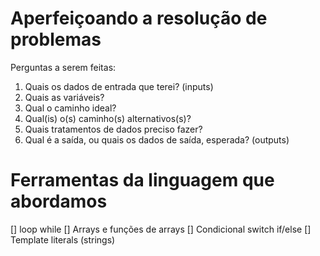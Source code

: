 # Aperfeiçoando a resolução de problemas

Perguntas a serem feitas:

1. Quais os dados de entrada que terei? (inputs)
2. Quais as variáveis?
3. Qual o caminho ideal?
4. Qual(is) o(s) caminho(s) alternativos(s)?
5. Quais tratamentos de dados preciso fazer?
6. Qual é a saída, ou quais os dados de saída, esperada? (outputs)


# Ferramentas da linguagem que abordamos

[] loop while
[] Arrays e funções de arrays
[] Condicional switch if/else
[] Template literals (strings)
